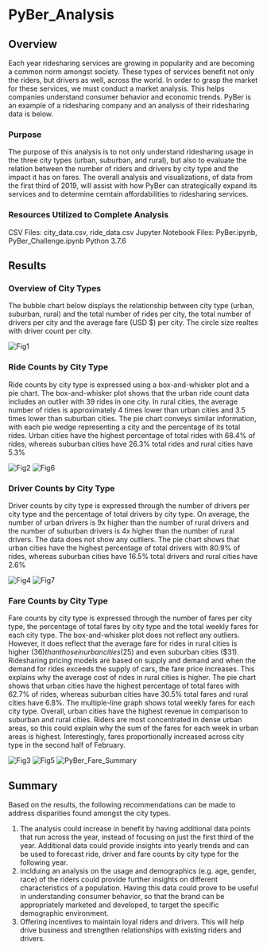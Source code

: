 # PyBer_Analysis

## Overview
Each year ridesharing services are growing in popularity and are becoming a common norm amongst society. These types of services benefit not only the riders, but drivers as well, across the world. 
In order to grasp the market for these services, we must conduct a market analysis. This  helps companies understand consumer behavior and economic trends. PyBer is an example of a ridesharing company and an analysis of their ridesharing data is below. 

### Purpose
The purpose of this analysis is to not only understand ridesharing usage in the three city types (urban, suburban, and rural), but also to evaluate the relation between the number of riders and drivers by city type and the impact it has on fares. The overall analysis and visualizations, of data from the first third of 2019, will assist with how PyBer can strategically expand its services and to determine cerntain affordabilities to ridesharing services. 

### Resources Utilized to Complete Analysis

CSV Files: city_data.csv, ride_data.csv
Jupyter Notebook Files: PyBer.ipynb, PyBer_Challenge.ipynb
Python 3.7.6


## Results

### Overview of City Types
The bubble chart below displays the relationship between city type (urban, suburban, rural) and the total number of rides per city, the total number of drivers per city and the average fare (USD $) per city. The circle size realtes with driver count per city.

![Fig1](https://github.com/DannyJohnson-Hi/PyBer_Analysis/blob/main/analysis/Fig1.png)





### Ride Counts by City Type

Ride counts by city type is expressed using a box-and-whisker plot and a pie chart. The box-and-whisker plot shows that the urban ride count data includes an outlier with 39 rides in one city. In rural cities, the average number of rides is approximately 4 times lower than urban cities and 3.5 times lower than suburban cities. The pie chart conveys similar information, with each pie wedge representing a city and the percentage of its total rides. Urban cities have the highest percentage of total rides with 68.4% of rides, whereas suburban cities have 26.3% total rides and rural cities have 5.3%

![Fig2](https://github.com/DannyJohnson-Hi/PyBer_Analysis/blob/main/analysis/Fig2.png)
![Fig6](https://github.com/DannyJohnson-Hi/PyBer_Analysis/blob/main/analysis/Fig6.png)

### Driver Counts by City Type
Driver counts by city type is expressed through the number of drivers per city type and the percentage of total drivers by city type. On average, the number of urban drivers is 9x higher than the number of rural drivers and the number of suburban drivers is 4x higher than the number of rural drivers. The data does not show any outliers. The pie chart shows that urban cities have the highest percentage of total drivers with 80.9% of rides, whereas suburban cities have 16.5% total drivers and rural cities have 2.6%

![Fig4](https://github.com/DannyJohnson-Hi/PyBer_Analysis/blob/main/analysis/Fig4.png)
![Fig7](https://github.com/DannyJohnson-Hi/PyBer_Analysis/blob/main/analysis/Fig7.png)

### Fare Counts by City Type
Fare counts by city type is expressed through the number of fares per city type, the percentage of total fares by city type and the total weekly fares for each city type. The box-and-whisker plot does not reflect any outliers. However, it does reflect that the average fare for rides in rural cities is higher ($36) than those in urban cities ($25) and even suburban cities ($31). Ridesharing pricing models are based on supply and demand and when the demand for rides exceeds the supply of cars, the fare price increases. This explains why the average cost of rides in rural cities is higher. The pie chart shows that urban cities have the highest percentage of total fares with 62.7% of rides, whereas suburban cities have 30.5% total fares and rural cities have 6.8%. The multiple-line graph shows total weekly fares for each city type. Overall, urban cities have the highest revenue in comparison to suburban and rural cities. Riders are most concentrated in dense urban areas, so this could explain why the sum of the fares for each week in urban areas is highest. Interestingly, fares proportionally increased across city type in the second half of February. 

![Fig3](https://github.com/DannyJohnson-Hi/PyBer_Analysis/blob/main/analysis/Fig3.png)
![Fig5](https://github.com/DannyJohnson-Hi/PyBer_Analysis/blob/main/analysis/Fig5.png)
![PyBer_Fare_Summary](https://github.com/DannyJohnson-Hi/PyBer_Analysis/blob/main/analysis/PyBer_fare_summary.png) 

## Summary
Based on the results, the following recommendations can be made to address disparities found amongst the city types.
1.	The analysis could increase in benefit by having additional data points that run across the year, instead of focusing on just the first third of the year. Additional data could provide insights into yearly trends and can be used to forecast ride, driver and fare counts by city type for the following year.  
2.	inclduing an analysis on the usage and demographics (e.g. age, gender, race) of the riders could provide further insights on different characteristics of a population. Having this data could prove to be useful in understanding consumer behavior, so that the brand can be appropriately marketed and developed, to target the specific demographic environment.   
3.	Offering incentives to maintain loyal riders and drivers. This will help drive business and strengthen relationships with existing riders and drivers. 





